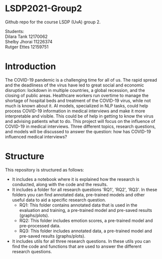 # LSDP2021-Group2
Github repo for the course LSDP (UvA) group 2. 

Students: <br>
Dilara Tank 12170062 <br>
Shelby Jhorai 11226374<br>
Rutger Ettes 12159751<br>

# Introduction
The COVID-19 pandemic is a challenging time for all of us. The rapid spread and the deadliness of the virus have led to great social and economic disruption: lockdown in multiple countries, a global recession, and the closing of public areas. Healthcare workers run overtime to manage the shortage of hospital beds and treatment of the COVID-19 virus, while not much is known about it. AI models, specialized in NLP tasks, could help process COVID-19 information in medical interviews and make it more interpretable and visible. This could be of help in getting to know the virus and advising patients what to do. This project will focus on the influence of COVID-19 in medical interviews. Three different topics, research questions, and models will be discussed to answer the question: how has COVID-19 influenced medical interviews?

# Structure
This repository is structured as follows: 
- It includes a notebook where it is explained how the research is conducted, along with the code and the results. 
- It includes a folder for all research questions 'RQ1', 'RQ2', 'RQ3'. In these folders you can find annotated data, pre-trained models and other useful data to aid a specific research question.
  - RQ1: This folder contains annotated data that is used in the evaluation and training, a pre-trained model and pre-saved results (graphs/plots).
  - RQ2: This folder includes emotion scores, a pre-trained model and pre-processed data. 
  - RQ3: This folder includes annotated data, a pre-trained model and pre-saved results (graphs/plots). 
- It includes utils for all three research questions. In these utils you can find the code and functions that are used to answer the different research questions.  
